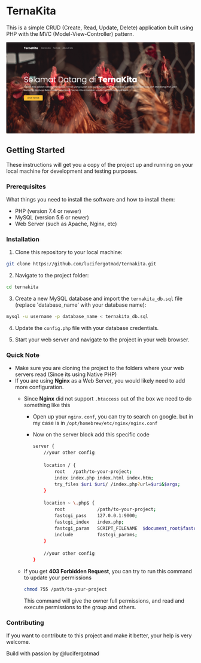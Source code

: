 # TernaKita

This is a simple CRUD (Create, Read, Update, Delete) application built using PHP with the MVC (Model-View-Controller) pattern.

![Home Page of TernaKita](./assets/preview.png)

## Getting Started

These instructions will get you a copy of the project up and running on your local machine for development and testing purposes.

### Prerequisites

What things you need to install the software and how to install them:

- PHP (version 7.4 or newer)
- MySQL (version 5.6 or newer)
- Web Server (such as Apache, Nginx, etc)

### Installation

1. Clone this repository to your local machine:

```bash
git clone https://github.com/lucifergotmad/ternakita.git
```

2. Navigate to the project folder:

```bash
cd ternakita
```

3. Create a new MySQL database and import the `ternakita_db.sql` file (replace 'database_name' with your database name):

```bash
mysql -u username -p database_name < ternakita_db.sql
```

4. Update the `config.php` file with your database credentials.

5. Start your web server and navigate to the project in your web browser.

### Quick Note

- Make sure you are cloning the project to the folders where your web servers read (Since its using Native PHP)
- If you are using **Nginx** as a Web Server, you would likely need to add more configuration.
  - Since **Nginx** did not support `.htaccess` out of the box we need to do something like this
    - Open up your `nginx.conf`, you can try to search on google. but in my case is in `/opt/homebrew/etc/nginx/nginx.conf`
    - Now on the server block add this specific code

        ```bash
        server {
            //your other config

            location / {
                root   /path/to-your-project;
                index index.php index.html index.htm;
                try_files $uri $uri/ /index.php?url=$uri&$args;
            }

            location ~ \.php$ {
                root            /path/to-your-project;
                fastcgi_pass    127.0.0.1:9000;
                fastcgi_index   index.php;
                fastcgi_param   SCRIPT_FILENAME  $document_root$fastcgi_script_name;
                include         fastcgi_params;
            }

            //your other config
        }
        ```

  - If you get **403 Forbidden Request**, you can try to run this command to update your permissions

    ```bash
    chmod 755 /path/to-your-project
    ```

    This command will give the owner full permissions, and read and execute permissions to the group and others.

### Contributing

If you want to contribute to this project and make it better, your help is very welcome.

Build with passion by  @lucifergotmad
